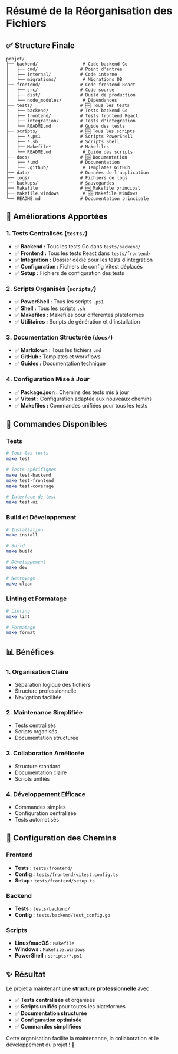 # Résumé de la Réorganisation des Fichiers

## ✅ Structure Finale

```
projet/
├── backend/                 # Code backend Go
│   ├── cmd/                # Point d'entrée
│   ├── internal/           # Code interne
│   └── migrations/          # Migrations DB
├── frontend/               # Code frontend React
│   ├── src/                # Code source
│   ├── dist/               # Build de production
│   └── node_modules/        # Dépendances
├── tests/                  # 🆕 Tous les tests
│   ├── backend/            # Tests backend Go
│   ├── frontend/           # Tests frontend React
│   ├── integration/        # Tests d'intégration
│   └── README.md           # Guide des tests
├── scripts/                # 🆕 Tous les scripts
│   ├── *.ps1               # Scripts PowerShell
│   ├── *.sh                # Scripts Shell
│   ├── Makefile*           # Makefiles
│   └── README.md            # Guide des scripts
├── docs/                   # 🆕 Documentation
│   ├── *.md                # Documentation
│   └── .github/             # Templates GitHub
├── data/                   # Données de l'application
├── logs/                   # Fichiers de logs
├── backups/                # Sauvegardes
├── Makefile                # 🆕 Makefile principal
├── Makefile.windows         # 🆕 Makefile Windows
└── README.md               # Documentation principale
```

## 🎯 Améliorations Apportées

### 1. **Tests Centralisés** (`tests/`)
- ✅ **Backend :** Tous les tests Go dans `tests/backend/`
- ✅ **Frontend :** Tous les tests React dans `tests/frontend/`
- ✅ **Intégration :** Dossier dédié pour les tests d'intégration
- ✅ **Configuration :** Fichiers de config Vitest déplacés
- ✅ **Setup :** Fichiers de configuration des tests

### 2. **Scripts Organisés** (`scripts/`)
- ✅ **PowerShell :** Tous les scripts `.ps1`
- ✅ **Shell :** Tous les scripts `.sh`
- ✅ **Makefiles :** Makefiles pour différentes plateformes
- ✅ **Utilitaires :** Scripts de génération et d'installation

### 3. **Documentation Structurée** (`docs/`)
- ✅ **Markdown :** Tous les fichiers `.md`
- ✅ **GitHub :** Templates et workflows
- ✅ **Guides :** Documentation technique

### 4. **Configuration Mise à Jour**
- ✅ **Package.json :** Chemins des tests mis à jour
- ✅ **Vitest :** Configuration adaptée aux nouveaux chemins
- ✅ **Makefiles :** Commandes unifiées pour tous les tests

## 🚀 Commandes Disponibles

### Tests
```bash
# Tous les tests
make test

# Tests spécifiques
make test-backend
make test-frontend
make test-coverage

# Interface de test
make test-ui
```

### Build et Développement
```bash
# Installation
make install

# Build
make build

# Développement
make dev

# Nettoyage
make clean
```

### Linting et Formatage
```bash
# Linting
make lint

# Formatage
make format
```

## 📊 Bénéfices

### 1. **Organisation Claire**
- Séparation logique des fichiers
- Structure professionnelle
- Navigation facilitée

### 2. **Maintenance Simplifiée**
- Tests centralisés
- Scripts organisés
- Documentation structurée

### 3. **Collaboration Améliorée**
- Structure standard
- Documentation claire
- Scripts unifiés

### 4. **Développement Efficace**
- Commandes simples
- Configuration centralisée
- Tests automatisés

## 🔧 Configuration des Chemins

### Frontend
- **Tests :** `tests/frontend/`
- **Config :** `tests/frontend/vitest.config.ts`
- **Setup :** `tests/frontend/setup.ts`

### Backend
- **Tests :** `tests/backend/`
- **Config :** `tests/backend/test_config.go`

### Scripts
- **Linux/macOS :** `Makefile`
- **Windows :** `Makefile.windows`
- **PowerShell :** `scripts/*.ps1`

## ✨ Résultat

Le projet a maintenant une **structure professionnelle** avec :
- ✅ **Tests centralisés** et organisés
- ✅ **Scripts unifiés** pour toutes les plateformes
- ✅ **Documentation structurée**
- ✅ **Configuration optimisée**
- ✅ **Commandes simplifiées**

Cette organisation facilite la maintenance, la collaboration et le développement du projet ! 🎉
